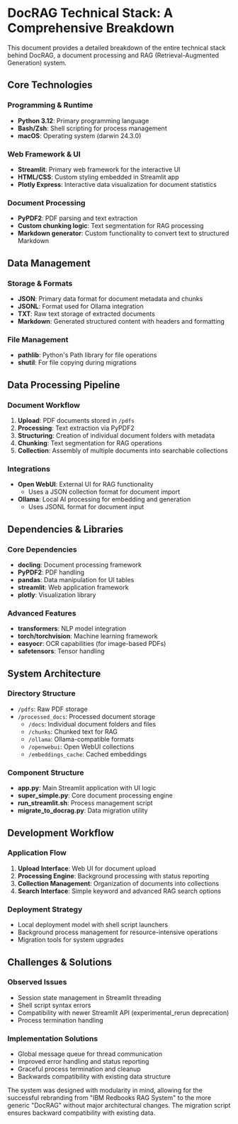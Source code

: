 # DocRAG Technical Stack: A Comprehensive Breakdown

This document provides a detailed breakdown of the entire technical stack behind DocRAG, a document processing and RAG (Retrieval-Augmented Generation) system.

## Core Technologies

### Programming & Runtime
- **Python 3.12**: Primary programming language
- **Bash/Zsh**: Shell scripting for process management
- **macOS**: Operating system (darwin 24.3.0)

### Web Framework & UI
- **Streamlit**: Primary web framework for the interactive UI
- **HTML/CSS**: Custom styling embedded in Streamlit app
- **Plotly Express**: Interactive data visualization for document statistics

### Document Processing
- **PyPDF2**: PDF parsing and text extraction
- **Custom chunking logic**: Text segmentation for RAG processing
- **Markdown generator**: Custom functionality to convert text to structured Markdown

## Data Management

### Storage & Formats
- **JSON**: Primary data format for document metadata and chunks
- **JSONL**: Format used for Ollama integration
- **TXT**: Raw text storage of extracted documents
- **Markdown**: Generated structured content with headers and formatting

### File Management
- **pathlib**: Python's Path library for file operations
- **shutil**: For file copying during migrations

## Data Processing Pipeline

### Document Workflow
1. **Upload**: PDF documents stored in `/pdfs`
2. **Processing**: Text extraction via PyPDF2
3. **Structuring**: Creation of individual document folders with metadata
4. **Chunking**: Text segmentation for RAG operations
5. **Collection**: Assembly of multiple documents into searchable collections

### Integrations
- **Open WebUI**: External UI for RAG functionality
  - Uses a JSON collection format for document import
- **Ollama**: Local AI processing for embedding and generation
  - Uses JSONL format for document input

## Dependencies & Libraries

### Core Dependencies
- **docling**: Document processing framework
- **PyPDF2**: PDF handling
- **pandas**: Data manipulation for UI tables
- **streamlit**: Web application framework
- **plotly**: Visualization library

### Advanced Features
- **transformers**: NLP model integration
- **torch/torchvision**: Machine learning framework
- **easyocr**: OCR capabilities (for image-based PDFs)
- **safetensors**: Tensor handling

## System Architecture

### Directory Structure
- `/pdfs`: Raw PDF storage
- `/processed_docs`: Processed document storage
  - `/docs`: Individual document folders and files
  - `/chunks`: Chunked text for RAG
  - `/ollama`: Ollama-compatible formats
  - `/openwebui`: Open WebUI collections
  - `/embeddings_cache`: Cached embeddings

### Component Structure
- **app.py**: Main Streamlit application with UI logic
- **super_simple.py**: Core document processing engine
- **run_streamlit.sh**: Process management script
- **migrate_to_docrag.py**: Data migration utility

## Development Workflow

### Application Flow
1. **Upload Interface**: Web UI for document upload
2. **Processing Engine**: Background processing with status reporting
3. **Collection Management**: Organization of documents into collections
4. **Search Interface**: Simple keyword and advanced RAG search options

### Deployment Strategy
- Local deployment model with shell script launchers
- Background process management for resource-intensive operations
- Migration tools for system upgrades

## Challenges & Solutions

### Observed Issues
- Session state management in Streamlit threading
- Shell script syntax errors
- Compatibility with newer Streamlit API (experimental_rerun deprecation)
- Process termination handling

### Implementation Solutions
- Global message queue for thread communication
- Improved error handling and status reporting
- Graceful process termination and cleanup
- Backwards compatibility with existing data structure

The system was designed with modularity in mind, allowing for the successful rebranding from "IBM Redbooks RAG System" to the more generic "DocRAG" without major architectural changes. The migration script ensures backward compatibility with existing data.
